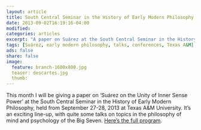 ```yaml
---
layout: article
title: South Central Seminar in the History of Early Modern Philosophy 2013
date: 2013-09-02T16:19:16-04:00
modified:
categories: articles
excerpt: "A paper on Suárez at the South Central Seminar in the History of Early Modern Philosophy 2013."
tags: [Suárez, early modern philosophy, talks, conferences, Texas A&M]
ads: false
share: false
image:
  feature: branch-1600x800.jpg
  teaser: descartes.jpg
  thumb:
---
```


This month I will be giving a paper on ‘Suárez on the Unity of Inner Sense Power’ at the South Central Seminar in the History of Early Modern Philosophy, held from September 27-28, 2013 at Texas A&M University. It’s an exciting line-up, with quite some talks on topics in the philosophy of mind and psychology of the Big Seven. [Here’s the full program](http://philosophy.tamu.edu/~sdaniel/seminar13.html).